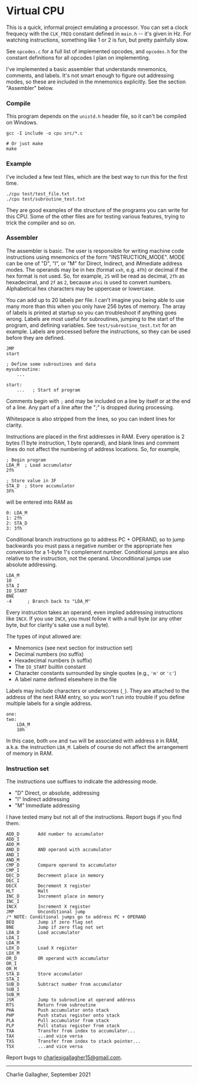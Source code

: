 # Virtual CPU
This is a quick, informal project emulating a processor. You can set a clock
frequecy with the `CLK_FREQ` constant defined in `main.h` -- it's given in Hz.
For watching instructions, something like 1 or 2 is fun, but pretty painfully
slow. 

See `opcodes.c` for a full list of implemented opcodes, and `opcodes.h` for the
constant definitions for all opcodes I plan on implementing.

I've implemented a basic assembler that understands mnemonics, comments, and
labels. It's not smart enough to figure out addressing modes, so these are
included in the mnemonics explicitly. See the section "Assembler" below.



### Compile
This program depends on the `unistd.h` header file, so it can't be compiled on
Windows. 


```
gcc -I include -o cpu src/*.c

# Or just make
make
```

### Example
I've included a few test files, which are the best way to run this for the first
time.

```
./cpu test/test_file.txt
./cpu test/subroutine_test.txt
```

They are good examples of the structure of the programs you can write for this
CPU. Some of the other files are for testing various features, trying to trick
the compiler and so on. 

### Assembler
The assembler is basic. The user is responsible for writing machine
code instructions using mnemonics of the form "INSTRUCTION\_MODE". MODE can be
one of "D", "I", or "M" for Direct, Indirect, and iMmediate address modes. The
operands may be in hex (format `xxh`, e.g. `4fh`) or decimal if the hex format
is not used. So, for example, `25` will be read as decimal, `2fh` as
hexadecimal, and `2f` as `2`, because `atoi` is used to convert numbers.
Alphabetical hex characters may be uppercase or lowercase. 

You can add up to 20 labels per file. I can't imagine you being able to use many
more than this when you only have 256 bytes of memory. The array of labels
is printed at startup so you can troubleshoot if anything goes wrong. Labels are
most useful for subroutines, jumping to the start of the program, and defining
variables. See `test/subroutine_test.txt` for an example. Labels are processed
before the instructions, so they can be used before they are defined. 

```
JMP
start

; Define some subroutines and data
mysubroutine:
    ...

start:
    ...   ; Start of program
```

Comments begin with `;` and may be included on a line by itself or at the end of
a line. Any part of a line after the ";" is dropped during processing. 

Whitespace is also stripped from the lines, so you can indent lines for clarity. 

Instructions are placed in the first addresses in RAM. Every operation is 2
bytes (1 byte instruction, 1 byte operand), and blank lines and comment lines do
not affect the numbering of address locations. So, for example,

```
; Begin program
LDA_M  ; Load accumulator
2fh

; Store value in 3F
STA_D  ; Store accumulator
3Fh
```

will be entered into RAM as

```
0: LDA_M
1: 2fh
2: STA_D
3: 3fh
```

Conditional branch instructions go to address PC + OPERAND, so to jump backwards
you must pass a negative number or the appropriate hex conversion for a 1-byte
1's complement number. Conditional jumps are also relative to the instruction,
not the operand. Unconditional jumps use absolute addressing. 

```
LDA_M
10
STA_I
IO_START
BNE
-4      ; Branch back to "LDA_M"
```

Every instruction takes an operand, even implied addressing instructions like
`INCX`. If you use `INCX`, you must follow it with a null byte (or any other
byte, but for clarity's sake use a null byte). 

The types of input allowed are: 

- Mnemonics (see next section for instruction set)
- Decimal numbers (no suffix)
- Hexadecimal numbers (`h` suffix)
- The `IO_START` builtin constant
- Character constants surrounded by single quotes (e.g., `'m'` or `'c'`)
- A label name defined elsewhere in the file

Labels may include characters or underscores (`_`). They are attached to the
address of the next RAM entry, so you won't run into trouble if you define
multiple labels for a single address. 

```
one:
two:
    LDA_M
    10h
```

In this case, both `one` and `two` will be associated with address `0` in RAM,
a.k.a. the instruction `LDA_M`. Labels of course do not affect the arrangement
of memory in RAM. 


### Instruction set
The instructions use suffixes to indicate the addressing mode.

- "D" Direct, or absolute, addressing
- "I" Indirect addressing
- "M" Immediate addressing

I have tested many but not all of the instructions. Report bugs if you find
them. 

```
ADD_D       Add number to accumulator
ADD_I
ADD_M
AND_D       AND operand with accumulator
AND_I
AND_M
CMP_D       Compare operand to accumulator
CMP_I
DEC_D       Decrement place in memory
DEC_I
DECX        Decrement X register
HLT         Halt
INC_D       Increment place in memory
INC_I
INCX        Increment X register
JMP         Unconditional jump
/* NOTE: Conditional jumps go to address PC + OPERAND
BEQ         Jump if zero flag set
BNE         Jump if zero flag not set
LDA_D       Load accumulator
LDA_I
LDA_M
LDX_D       Load X register
LDX_M
OR_D        OR operand with accumulator
OR_I
OR_M
STA_D       Store accumulator
STA_I
SUB_D       Subtract number from accumulator
SUB_I
SUB_M
JSR         Jump to subroutine at operand address
RTS         Return from subroutine
PHA         Push accumulator onto stack
PHP         Push status register onto stack
PLA         Pull accumulator from stack
PLP         Pull status register from stack
TXA         Transfer from index to accumulator...
TAX         ...and vice versa
TXS         Transfer from index to stack pointer...
TSX         ...and vice versa
```

Report bugs to charlesjgallagher15@gmail.com.

---

Charlie Gallagher, September 2021
